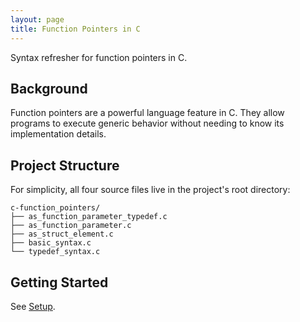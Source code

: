 ```yaml
---
layout: page
title: Function Pointers in C
---
```


Syntax refresher for function pointers in C.


## Background

Function pointers are a powerful language feature in C.  They allow programs
to execute generic behavior without needing to know its implementation details.


## Project Structure

For simplicity, all four source files live in the project's root directory:
```
c-function_pointers/
├── as_function_parameter_typedef.c
├── as_function_parameter.c
├── as_struct_element.c
├── basic_syntax.c
└── typedef_syntax.c
```


## Getting Started

See [Setup](setup.md).
